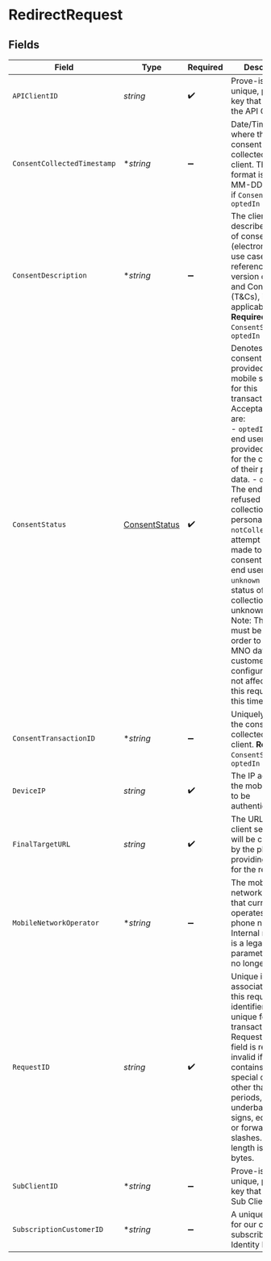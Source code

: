 # RedirectRequest


## Fields

| Field                                                                                                                                                                                                                                                                                                                                                                                                                                                                                                                                                                                        | Type                                                                                                                                                                                                                                                                                                                                                                                                                                                                                                                                                                                         | Required                                                                                                                                                                                                                                                                                                                                                                                                                                                                                                                                                                                     | Description                                                                                                                                                                                                                                                                                                                                                                                                                                                                                                                                                                                  | Example                                                                                                                                                                                                                                                                                                                                                                                                                                                                                                                                                                                      |
| -------------------------------------------------------------------------------------------------------------------------------------------------------------------------------------------------------------------------------------------------------------------------------------------------------------------------------------------------------------------------------------------------------------------------------------------------------------------------------------------------------------------------------------------------------------------------------------------- | -------------------------------------------------------------------------------------------------------------------------------------------------------------------------------------------------------------------------------------------------------------------------------------------------------------------------------------------------------------------------------------------------------------------------------------------------------------------------------------------------------------------------------------------------------------------------------------------- | -------------------------------------------------------------------------------------------------------------------------------------------------------------------------------------------------------------------------------------------------------------------------------------------------------------------------------------------------------------------------------------------------------------------------------------------------------------------------------------------------------------------------------------------------------------------------------------------- | -------------------------------------------------------------------------------------------------------------------------------------------------------------------------------------------------------------------------------------------------------------------------------------------------------------------------------------------------------------------------------------------------------------------------------------------------------------------------------------------------------------------------------------------------------------------------------------------- | -------------------------------------------------------------------------------------------------------------------------------------------------------------------------------------------------------------------------------------------------------------------------------------------------------------------------------------------------------------------------------------------------------------------------------------------------------------------------------------------------------------------------------------------------------------------------------------------- |
| `APIClientID`                                                                                                                                                                                                                                                                                                                                                                                                                                                                                                                                                                                | *string*                                                                                                                                                                                                                                                                                                                                                                                                                                                                                                                                                                                     | :heavy_check_mark:                                                                                                                                                                                                                                                                                                                                                                                                                                                                                                                                                                           | Prove-issued unique, private key that identifies the API Client.                                                                                                                                                                                                                                                                                                                                                                                                                                                                                                                             | C6f1j294x70dY3l76xU6                                                                                                                                                                                                                                                                                                                                                                                                                                                                                                                                                                         |
| `ConsentCollectedTimestamp`                                                                                                                                                                                                                                                                                                                                                                                                                                                                                                                                                                  | **string*                                                                                                                                                                                                                                                                                                                                                                                                                                                                                                                                                                                    | :heavy_minus_sign:                                                                                                                                                                                                                                                                                                                                                                                                                                                                                                                                                                           | Date/Time field where the original consent was collected by the client. The string format is YYYY-MM-DD. **Required** if `ConsentStatus` = `optedIn`                                                                                                                                                                                                                                                                                                                                                                                                                                         | 2022-05-11                                                                                                                                                                                                                                                                                                                                                                                                                                                                                                                                                                                   |
| `ConsentDescription`                                                                                                                                                                                                                                                                                                                                                                                                                                                                                                                                                                         | **string*                                                                                                                                                                                                                                                                                                                                                                                                                                                                                                                                                                                    | :heavy_minus_sign:                                                                                                                                                                                                                                                                                                                                                                                                                                                                                                                                                                           | The client describes the type of consent (electronic/paper), use case and reference to the version of Terms and Conditions (T&Cs), if applicable. **Required** if `ConsentStatus` = `optedIn`                                                                                                                                                                                                                                                                                                                                                                                                | Test Description                                                                                                                                                                                                                                                                                                                                                                                                                                                                                                                                                                             |
| `ConsentStatus`                                                                                                                                                                                                                                                                                                                                                                                                                                                                                                                                                                              | [ConsentStatus](../../models/shared/consentstatus.md)                                                                                                                                                                                                                                                                                                                                                                                                                                                                                                                                        | :heavy_check_mark:                                                                                                                                                                                                                                                                                                                                                                                                                                                                                                                                                                           | Denotes whether consent has been provided by the mobile subscriber for this transaction. Acceptable values are:<br/>- `optedIn` - The end user has provided consent for the collection of their personal data. - `optedOut` - The end user has refused to allow collection of their personal data. - `notCollected` - No attempt has been made to obtain consent from the end user. - `unknown` - The status of consent collection is unknown.<br/>Note: This value must be optedIn in order to access MNO data. Legacy customers' configurations are not affected by this requirement at this time. | optedOut                                                                                                                                                                                                                                                                                                                                                                                                                                                                                                                                                                                     |
| `ConsentTransactionID`                                                                                                                                                                                                                                                                                                                                                                                                                                                                                                                                                                       | **string*                                                                                                                                                                                                                                                                                                                                                                                                                                                                                                                                                                                    | :heavy_minus_sign:                                                                                                                                                                                                                                                                                                                                                                                                                                                                                                                                                                           | Uniquely identify the consent collected by the client. **Required** if `ConsentStatus` = `optedIn`                                                                                                                                                                                                                                                                                                                                                                                                                                                                                           | EWSrelease-01092020-testTMO5                                                                                                                                                                                                                                                                                                                                                                                                                                                                                                                                                                 |
| `DeviceIP`                                                                                                                                                                                                                                                                                                                                                                                                                                                                                                                                                                                   | *string*                                                                                                                                                                                                                                                                                                                                                                                                                                                                                                                                                                                     | :heavy_check_mark:                                                                                                                                                                                                                                                                                                                                                                                                                                                                                                                                                                           | The IP address of the mobile device to be authenticated.                                                                                                                                                                                                                                                                                                                                                                                                                                                                                                                                     | 2607:fb90:be01:4122:e118:813f:736a:b7b9                                                                                                                                                                                                                                                                                                                                                                                                                                                                                                                                                      |
| `FinalTargetURL`                                                                                                                                                                                                                                                                                                                                                                                                                                                                                                                                                                             | *string*                                                                                                                                                                                                                                                                                                                                                                                                                                                                                                                                                                                     | :heavy_check_mark:                                                                                                                                                                                                                                                                                                                                                                                                                                                                                                                                                                           | The URL of the client server that will be called back by the phone, providing the VFP for the result call.                                                                                                                                                                                                                                                                                                                                                                                                                                                                                   | http://www.google.com                                                                                                                                                                                                                                                                                                                                                                                                                                                                                                                                                                        |
| `MobileNetworkOperator`                                                                                                                                                                                                                                                                                                                                                                                                                                                                                                                                                                      | **string*                                                                                                                                                                                                                                                                                                                                                                                                                                                                                                                                                                                    | :heavy_minus_sign:                                                                                                                                                                                                                                                                                                                                                                                                                                                                                                                                                                           | The mobile network operator that currently operates the phone number. Internal note: This is a legacy parameter and is no longer used.                                                                                                                                                                                                                                                                                                                                                                                                                                                       | T-Mobile                                                                                                                                                                                                                                                                                                                                                                                                                                                                                                                                                                                     |
| `RequestID`                                                                                                                                                                                                                                                                                                                                                                                                                                                                                                                                                                                  | *string*                                                                                                                                                                                                                                                                                                                                                                                                                                                                                                                                                                                     | :heavy_check_mark:                                                                                                                                                                                                                                                                                                                                                                                                                                                                                                                                                                           | Unique identifier associated with this request. This identifier must be unique for each transaction. The RequestId input field is rejected as invalid if it contains any special characters other than dashes, periods, underbars, plus signs, equal signs, or forward slashes. Max length is 128 bytes.                                                                                                                                                                                                                                                                                     | 7f83-b0c4-90e0-90b3-11e10800200c9a66                                                                                                                                                                                                                                                                                                                                                                                                                                                                                                                                                         |
| `SubClientID`                                                                                                                                                                                                                                                                                                                                                                                                                                                                                                                                                                                | **string*                                                                                                                                                                                                                                                                                                                                                                                                                                                                                                                                                                                    | :heavy_minus_sign:                                                                                                                                                                                                                                                                                                                                                                                                                                                                                                                                                                           | Prove-issued unique, private key that identifies Sub Client.                                                                                                                                                                                                                                                                                                                                                                                                                                                                                                                                 | D6hy5294x70dY3l76xU6                                                                                                                                                                                                                                                                                                                                                                                                                                                                                                                                                                         |
| `SubscriptionCustomerID`                                                                                                                                                                                                                                                                                                                                                                                                                                                                                                                                                                     | **string*                                                                                                                                                                                                                                                                                                                                                                                                                                                                                                                                                                                    | :heavy_minus_sign:                                                                                                                                                                                                                                                                                                                                                                                                                                                                                                                                                                           | A unique identifier for our customer's subscribers for Identity Manager.                                                                                                                                                                                                                                                                                                                                                                                                                                                                                                                     | ThisIsMyCustomerId222                                                                                                                                                                                                                                                                                                                                                                                                                                                                                                                                                                        |
